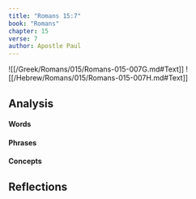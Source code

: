 ```yaml
---
title: "Romans 15:7"
book: "Romans"
chapter: 15
verse: 7
author: Apostle Paul
---
```

![[/Greek/Romans/015/Romans-015-007G.md#Text]]
![[/Hebrew/Romans/015/Romans-015-007H.md#Text]]

## Analysis

#### Words

#### Phrases

#### Concepts

## Reflections
